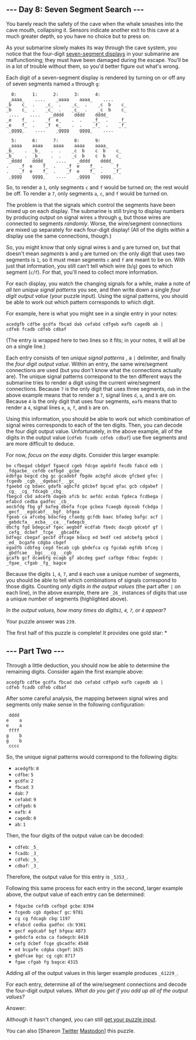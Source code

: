 ## \--- Day 8: Seven Segment Search ---

You barely reach the safety of the cave when the whale smashes into the cave
mouth, collapsing it. Sensors indicate another exit to this cave at a much
greater depth, so you have no choice but to press on.

As your submarine slowly makes its way through the cave system, you notice
that the four-digit [seven-segment
displays](https://en.wikipedia.org/wiki/Seven-segment_display) in your
submarine are malfunctioning; they must have been damaged during the escape.
You'll be in a lot of trouble without them, so you'd better figure out what's
wrong.

Each digit of a seven-segment display is rendered by turning on or off any of
seven segments named `a` through `g`:

    
    
      0:      1:      2:      3:      4:
     _aaaa_    ....    _aaaa    aaaa_    ....
    _b    c_  .    _c_  .    _c_  .    _c  b    c_
    _b    c_  .    _c_  .    _c_  .    _c  b    c_
     ....    ....    _dddd    dddd    dddd_
    _e    f_  .    _f  e_    .  .    _f_  .    _f_
    _e    f_  .    _f  e_    .  .    _f_  .    _f_
     _gggg_    ....    _gggg    gggg_    ....
    
      5:      6:      7:      8:      9:
     _aaaa    aaaa    aaaa    aaaa    aaaa_
    _b_    .  _b_    .  .    _c  b    c  b    c_
    _b_    .  _b_    .  .    _c  b    c  b    c_
     _dddd    dddd_    ....    _dddd    dddd_
    .    _f  e    f_  .    _f  e    f_  .    _f_
    .    _f  e    f_  .    _f  e    f_  .    _f_
     _gggg    gggg_    ....    _gggg    gggg_
    

So, to render a `1`, only segments `c` and `f` would be turned on; the rest
would be off. To render a `7`, only segments `a`, `c`, and `f` would be turned
on.

The problem is that the signals which control the segments have been mixed up
on each display. The submarine is still trying to display numbers by producing
output on signal wires `a` through `g`, but those wires are connected to
segments _randomly_. Worse, the wire/segment connections are mixed up
separately for each four-digit display! (All of the digits _within_ a display
use the same connections, though.)

So, you might know that only signal wires `b` and `g` are turned on, but that
doesn't mean _segments_ `b` and `g` are turned on: the only digit that uses
two segments is `1`, so it must mean segments `c` and `f` are meant to be on.
With just that information, you still can't tell which wire (`b`/`g`) goes to
which segment (`c`/`f`). For that, you'll need to collect more information.

For each display, you watch the changing signals for a while, make a note of
_all ten unique signal patterns_ you see, and then write down a single _four
digit output value_ (your puzzle input). Using the signal patterns, you should
be able to work out which pattern corresponds to which digit.

For example, here is what you might see in a single entry in your notes:

    
    
    acedgfb cdfbe gcdfa fbcad dab cefabd cdfgeb eafb cagedb ab |
    cdfeb fcadb cdfeb cdbaf

(The entry is wrapped here to two lines so it fits; in your notes, it will all
be on a single line.)

Each entry consists of ten _unique signal patterns_ , a `|` delimiter, and
finally the _four digit output value_. Within an entry, the same wire/segment
connections are used (but you don't know what the connections actually are).
The unique signal patterns correspond to the ten different ways the submarine
tries to render a digit using the current wire/segment connections. Because
`7` is the only digit that uses three segments, `dab` in the above example
means that to render a `7`, signal lines `d`, `a`, and `b` are on. Because `4`
is the only digit that uses four segments, `eafb` means that to render a `4`,
signal lines `e`, `a`, `f`, and `b` are on.

Using this information, you should be able to work out which combination of
signal wires corresponds to each of the ten digits. Then, you can decode the
four digit output value. Unfortunately, in the above example, all of the
digits in the output value (`cdfeb fcadb cdfeb cdbaf`) use five segments and
are more difficult to deduce.

For now, _focus on the easy digits_. Consider this larger example:

    
    
    be cfbegad cbdgef fgaecd cgeb fdcge agebfd fecdb fabcd edb |
    _fdgacbe_ cefdb cefbgd _gcbe_
    edbfga begcd cbg gc gcadebf fbgde acbgfd abcde gfcbed gfec |
    fcgedb _cgb_ _dgebacf_ _gc_
    fgaebd cg bdaec gdafb agbcfd gdcbef bgcad gfac gcb cdgabef |
    _cg_ _cg_ fdcagb _cbg_
    fbegcd cbd adcefb dageb afcb bc aefdc ecdab fgdeca fcdbega |
    efabcd cedba gadfec _cb_
    aecbfdg fbg gf bafeg dbefa fcge gcbea fcaegb dgceab fcbdga |
    _gecf_ _egdcabf_ _bgf_ bfgea
    fgeab ca afcebg bdacfeg cfaedg gcfdb baec bfadeg bafgc acf |
    _gebdcfa_ _ecba_ _ca_ _fadegcb_
    dbcfg fgd bdegcaf fgec aegbdf ecdfab fbedc dacgb gdcebf gf |
    _cefg_ dcbef _fcge_ _gbcadfe_
    bdfegc cbegaf gecbf dfcage bdacg ed bedf ced adcbefg gebcd |
    _ed_ bcgafe cdgba cbgef
    egadfb cdbfeg cegd fecab cgb gbdefca cg fgcdab egfdb bfceg |
    _gbdfcae_ _bgc_ _cg_ _cgb_
    gcafb gcf dcaebfg ecagb gf abcdeg gaef cafbge fdbac fegbdc |
    _fgae_ cfgab _fg_ bagce
    

Because the digits `1`, `4`, `7`, and `8` each use a unique number of
segments, you should be able to tell which combinations of signals correspond
to those digits. Counting _only digits in the output values_ (the part after
`|` on each line), in the above example, there are `_26_` instances of digits
that use a unique number of segments (highlighted above).

_In the output values, how many times do digits`1`, `4`, `7`, or `8` appear?_

Your puzzle answer was `239`.

The first half of this puzzle is complete! It provides one gold star: *

## \--- Part Two ---

Through a little deduction, you should now be able to determine the remaining
digits. Consider again the first example above:

    
    
    acedgfb cdfbe gcdfa fbcad dab cefabd cdfgeb eafb cagedb ab |
    cdfeb fcadb cdfeb cdbaf

After some careful analysis, the mapping between signal wires and segments
only make sense in the following configuration:

    
    
     dddd
    e    a
    e    a
     ffff
    g    b
    g    b
     cccc
    

So, the unique signal patterns would correspond to the following digits:

  * `acedgfb`: `8`
  * `cdfbe`: `5`
  * `gcdfa`: `2`
  * `fbcad`: `3`
  * `dab`: `7`
  * `cefabd`: `9`
  * `cdfgeb`: `6`
  * `eafb`: `4`
  * `cagedb`: `0`
  * `ab`: `1`

Then, the four digits of the output value can be decoded:

  * `cdfeb`: `_5_`
  * `fcadb`: `_3_`
  * `cdfeb`: `_5_`
  * `cdbaf`: `_3_`

Therefore, the output value for this entry is `_5353_`.

Following this same process for each entry in the second, larger example
above, the output value of each entry can be determined:

  * `fdgacbe cefdb cefbgd gcbe`: `8394`
  * `fcgedb cgb dgebacf gc`: `9781`
  * `cg cg fdcagb cbg`: `1197`
  * `efabcd cedba gadfec cb`: `9361`
  * `gecf egdcabf bgf bfgea`: `4873`
  * `gebdcfa ecba ca fadegcb`: `8418`
  * `cefg dcbef fcge gbcadfe`: `4548`
  * `ed bcgafe cdgba cbgef`: `1625`
  * `gbdfcae bgc cg cgb`: `8717`
  * `fgae cfgab fg bagce`: `4315`

Adding all of the output values in this larger example produces `_61229_`.

For each entry, determine all of the wire/segment connections and decode the
four-digit output values. _What do you get if you add up all of the output
values?_

Answer:

Although it hasn't changed, you can still [get your puzzle input](8/input).

You can also [Shareon
[Twitter](https://twitter.com/intent/tweet?text=I%27ve+completed+Part+One+of+%22Seven+Segment+Search%22+%2D+Day+8+%2D+Advent+of+Code+2021&url=https%3A%2F%2Fadventofcode%2Ecom%2F2021%2Fday%2F8&related=ericwastl&hashtags=AdventOfCode)
[Mastodon](javascript:void\(0\);)] this puzzle.

